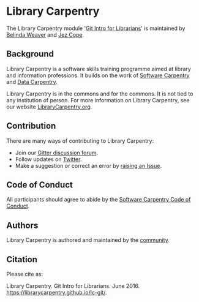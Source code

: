 # Library Carpentry

The Library Carpentry module '[Git Intro for Librarians](https://librarycarpentry.github.io/lc-git/)' is maintained by [Belinda Weaver](https://github.com/weaverbel) and [Jez Cope](https://github.com/jezcope).

## Background

Library Carpentry is a software skills training programme aimed at library and information professions. It builds on the work of [Software Carpentry](http://software-carpentry.org/) and [Data Carpentry](http://www.datacarpentry.org/).

Library Carpentry is in the commons and for the commons. It is not tied to any institution of person. For more information on Library Carpentry, see our website [LibraryCarpentry.org](https://librarycarpentry.org/).

## Contribution

There are many ways of contributing to Library Carpentry:

- Join our [Gitter discussion forum](https://gitter.im/LibraryCarpentry/).
- Follow updates on [Twitter](https://twitter.com/LibCarpentry).
- Make a suggestion or correct an error by [raising an Issue](https://github.com/librarycarpentry/lc-git/issues).

## Code of Conduct

All participants should agree to abide by the [Software Carpentry Code of Conduct](http://software-carpentry.org/conduct/).

## Authors

Library Carpentry is authored and maintained by the [community](https://github.com/librarycarpentry/lc-git/network/members).

## Citation

Please cite as:

Library Carpentry. Git Intro for Librarians. June 2016. https://librarycarpentry.github.io/lc-git/.
